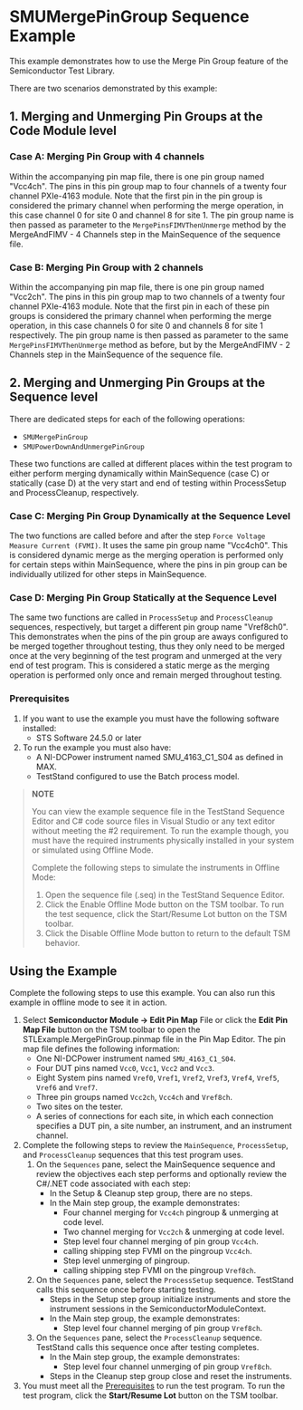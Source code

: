 # SMUMergePinGroup Sequence Example

This example demonstrates how to use the Merge Pin Group feature of the Semiconductor Test Library.

There are two scenarios demonstrated by this example:

## 1. Merging and Unmerging Pin Groups at the Code Module level

### Case A: Merging Pin Group with 4 channels

Within the accompanying pin map file, there is one pin group named "Vcc4ch". The pins in this pin group map to four channels of a twenty four channel PXIe-4163 module. Note that the first pin in the pin group is considered the primary channel when performing the merge operation, in this case channel 0 for site 0 and channel 8 for site 1. The pin group name is then passed as parameter to the `MergePinsFIMVThenUnmerge` method by the MergeAndFIMV - 4 Channels step in the MainSequence of the sequence file.

### Case B: Merging Pin Group with 2 channels

Within the accompanying pin map file, there is one pin group named "Vcc2ch". The pins in this pin group map to two channels of a twenty four channel PXIe-4163 module. Note that the first pin in each of these pin groups is considered the primary channel when performing the merge operation, in this case channels 0 for site 0 and channels 8 for site 1 respectively. The pin group name is then passed as parameter to the same `MergePinsFIMVThenUnmerge` method as before, but by the MergeAndFIMV - 2 Channels step in the MainSequence of the sequence file.

## 2. Merging and Unmerging Pin Groups at the Sequence level

There are dedicated steps for each of the following operations:

- `SMUMergePinGroup`
- `SMUPowerDownAndUnmergePinGroup`

These two functions are called at different places within the test program to either perform merging dynamically within MainSequence (case C) or statically (case D) at the very start and end of testing within ProcessSetup and ProcessCleanup, respectively.

### Case C: Merging Pin Group Dynamically at the Sequence Level

The two functions are called before and after the step `Force Voltage Measure Current (FVMI)`. It uses the same pin group name "Vcc4ch0". This is considered dynamic merge as the merging operation is performed only for certain steps within MainSequence, where the pins in pin group can be individually utilized for other steps in MainSequence.

### Case D: Merging Pin Group Statically at the Sequence Level

The same two functions are called in `ProcessSetup` and `ProcessCleanup` sequences, respectively, but target a different pin group name "Vref8ch0". This demonstrates when the pins of the pin group are aways configured to be merged together throughout testing, thus they only need to be merged once at the very beginning of the test program and unmerged at the very end of test program. This is considered a static merge as the merging operation is performed only once and remain merged throughout testing.

### Prerequisites

1. If you want to use the example you must have the following software installed:
   - STS Software 24.5.0 or later
2. To run the example you must also have:
   - A NI-DCPower instrument named SMU_4163_C1_S04 as defined in MAX.
   - TestStand configured to use the Batch process model.

> **NOTE**
>
> You can view the example sequence file in the TestStand Sequence Editor and C# code source files in Visual Studio or any text editor without meeting the #2 requirement.
> To run the example though, you must have the required instruments physically installed in your system or simulated using Offline Mode.
>
> Complete the following steps to simulate the instruments in Offline Mode:
>
> 1. Open the sequence file (.seq) in the TestStand Sequence Editor.
> 2. Click the Enable Offline Mode button on the TSM toolbar. To run the test sequence, click the Start/Resume Lot button on the TSM toolbar.
> 3. Click the Disable Offline Mode button to return to the default TSM behavior.

## Using the Example

Complete the following steps to use this example. You can also run this example in offline mode to see it in action.

1. Select **Semiconductor Module -> Edit Pin Map** File or click the **Edit Pin Map File** button on the TSM toolbar to open the STLExample.MergePinGroup.pinmap file in the Pin Map Editor.
The pin map file defines the following information:
   - One NI-DCPower instrument named `SMU_4163_C1_S04`.
   - Four DUT pins named `Vcc0`, `Vcc1`, `Vcc2` and `Vcc3`.
   - Eight System pins named `Vref0`, `Vref1`, `Vref2`, `Vref3`, `Vref4`, `Vref5`, `Vref6` and `Vref7`.
   - Three pin groups named `Vcc2ch`, `Vcc4ch` and `Vref8ch`.
   - Two sites on the tester.
   - A series of connections for each site, in which each connection specifies a DUT pin, a site number, an instrument, and an instrument channel.
2. Complete the following steps to review the `MainSequence`, `ProcessSetup`, and `ProcessCleanup` sequences that this test program uses.
   1. On the `Sequences` pane, select the MainSequence sequence and review the objectives each step performs and optionally review the C#/.NET code associated with each step:
      - In the Setup & Cleanup step group, there are no steps.
      - In the Main step group, the example demonstrates:
         - Four channel merging for `Vcc4ch` pingroup & unmerging at code level.
         - Two channel merging for `Vcc2ch` & unmerging at code level.
         - Step level four channel merging of pin group `Vcc4ch`.
         - calling shipping step FVMI on the pingroup `Vcc4ch`.
         - Step level unmerging of pingroup.
         - calling shipping step FVMI on the pingroup  `Vref8ch`.
   2. On the `Sequences` pane, select the `ProcessSetup` sequence. TestStand calls this sequence once before starting testing.
      - Steps in the Setup step group initialize instruments and store the instrument sessions in the SemiconductorModuleContext.
      - In the Main step group, the example demonstrates:
         - Step level four channel merging of pin group `Vref8ch`.
   3. On the `Sequences` pane, select the `ProcessCleanup` sequence. TestStand calls this sequence once after testing completes.
      - In the Main step group, the example demonstrates:
         - Step level four channel unmerging of pin group `Vref8ch`.
      - Steps in the Cleanup step group close and reset the instruments.
3. You must meet all the [Prerequisites](#prerequisites) to run the test program. To run the test program, click the **Start/Resume Lot** button on the TSM toolbar.

